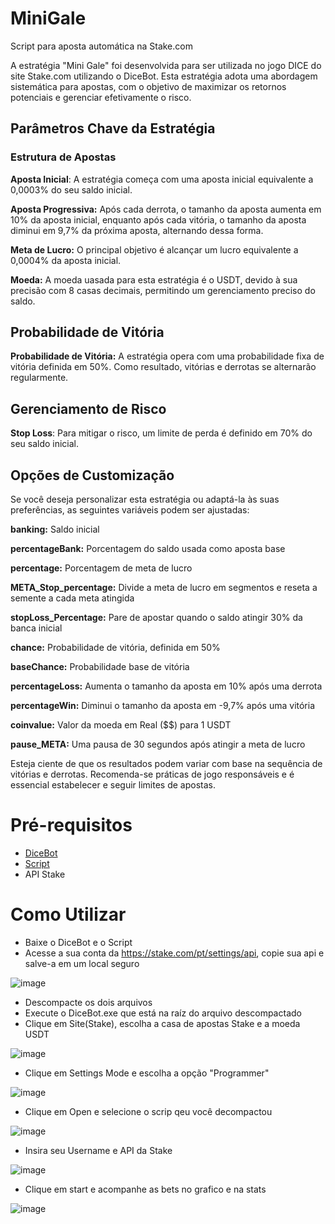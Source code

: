 # MiniGale

Script para aposta automática na Stake.com

A estratégia "Mini Gale" foi desenvolvida para ser utilizada no jogo DICE do site Stake.com utilizando o DiceBot. Esta estratégia adota uma abordagem sistemática para apostas, com o objetivo de maximizar os retornos potenciais e gerenciar efetivamente o risco.

## Parâmetros Chave da Estratégia

### Estrutura de Apostas

**Aposta Inicial**: A estratégia começa com uma aposta inicial equivalente a 0,0003% do seu saldo inicial.

**Aposta Progressiva:** Após cada derrota, o tamanho da aposta aumenta em 10% da aposta inicial, enquanto após cada vitória, o tamanho da aposta diminui em 9,7% da próxima aposta, alternando dessa forma.

**Meta de Lucro:** O principal objetivo é alcançar um lucro equivalente a 0,0004% da aposta inicial.

**Moeda:** A moeda uasada para esta estratégia é o USDT, devido à sua precisão com 8 casas decimais, permitindo um gerenciamento preciso do saldo.


## Probabilidade de Vitória
**Probabilidade de Vitória:** 
A estratégia opera com uma probabilidade fixa de vitória definida em 50%. Como resultado, vitórias e derrotas se alternarão regularmente.

## Gerenciamento de Risco
**Stop Loss**: Para mitigar o risco, um limite de perda é definido em 70% do seu saldo inicial.

## Opções de Customização
Se você deseja personalizar esta estratégia ou adaptá-la às suas preferências, as seguintes variáveis podem ser ajustadas:

**banking:** Saldo inicial

**percentageBank:** Porcentagem do saldo usada como aposta base

**percentage:** Porcentagem de meta de lucro

**META_Stop_percentage:** Divide a meta de lucro em segmentos e reseta a semente a cada meta atingida

**stopLoss_Percentage:** Pare de apostar quando o saldo atingir 30% da banca inicial

**chance:** Probabilidade de vitória, definida em 50%

**baseChance:** Probabilidade base de vitória

**percentageLoss:** Aumenta o tamanho da aposta em 10% após uma derrota

**percentageWin:** Diminui o tamanho da aposta em -9,7% após uma vitória

**coinvalue:** Valor da moeda em Real ($$) para 1 USDT 

**pause_META:** Uma pausa de 30 segundos após atingir a meta de lucro

Esteja ciente de que os resultados podem variar com base na sequência de vitórias e derrotas. Recomenda-se práticas de jogo responsáveis e é essencial estabelecer e seguir limites de apostas.

# Pré-requisitos
- [DiceBot](https://github.com/GamblingWonder/Dicebot/releases/download/4.2.10.11/DiceBot.4.2.10.11.zip)
- [Script](https://github.com/GedelQ/MiniGale/archive/refs/heads/main.zip)
- API Stake

# Como Utilizar
- Baixe o DiceBot e o Script
- Acesse a sua conta da https://stake.com/pt/settings/api, copie sua api e salve-a em um local seguro
  
![image](https://github.com/GedelQ/MiniGale/assets/86412277/e6347521-9498-4bda-bc91-c10706258650)
  
- Descompacte os dois arquivos
- Execute o DiceBot.exe que está na raíz do arquivo descompactado
- Clique em Site(Stake), escolha a casa de apostas Stake e a moeda USDT

![image](https://github.com/GedelQ/MiniGale/assets/86412277/ce95e443-165a-43a9-b97e-112a31a48733)

- Clique em Settings Mode e escolha a opção "Programmer"

![image](https://github.com/GedelQ/MiniGale/assets/86412277/2a160afa-e1db-4819-8ed8-c264ae03e683)

- Clique em Open e selecione o scrip qeu você decompactou

![image](https://github.com/GedelQ/MiniGale/assets/86412277/60b016d3-6377-43a3-8526-bca5e6ce4004)

- Insira seu Username e API da Stake

![image](https://github.com/GedelQ/MiniGale/assets/86412277/59b6f793-f041-438b-ab7f-d513038b7e24)

- Clique em start e acompanhe as bets no grafico e na stats

![image](https://github.com/GedelQ/MiniGale/assets/86412277/154a7403-fa50-405a-9f0f-a8433c311874)


 


  
  

